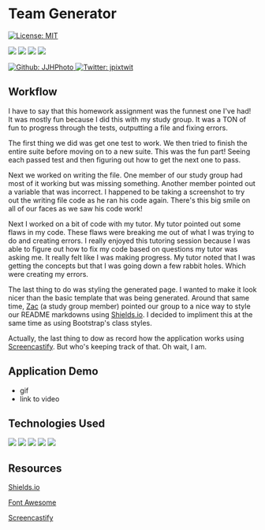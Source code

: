 # Team Generator

[![License: MIT](https://img.shields.io/badge/License-MIT-yellow.svg)](https://opensource.org/licenses/MIT)

<p>
    <img src="https://img.shields.io/github/repo-size/JJHPhoto/teamGenerator" />
    <img src="https://img.shields.io/github/languages/top/JJHPhoto/teamGenerator"  />
    <img src="https://img.shields.io/github/issues/JJHPhoto/teamGenerator" />
    <img src="https://img.shields.io/github/last-commit/JJHPhoto/teamGenerator" >
</p>
<p>
    <a href="https://github.com/JJHPhoto">
        <img alt="Github: JJHPhoto" src="https://img.shields.io/github/followers/JJHPhoto ?style=social" target="_blank" />
    </a>
    <a href="https://twitter.com/jpixtwit">
        <img alt="Twitter: jpixtwit" src="https://img.shields.io/twitter/follow/jpixtwit.svg?style=social" target="_blank" />
    </a>
</p>

## Workflow

I have to say that this homework assignment was the funnest one I've had! It was mostly fun because I did this with my study group. It was a TON of fun to progress through the tests, outputting a file and fixing errors.

The first thing we did was get one test to work. We then tried to finish the entire suite before moving on to a new suite. This was the fun part! Seeing each passed test and then figuring out how to get the next one to pass.

Next we worked on writing the file. One member of our study group had most of it working but was missing something. Another member pointed out a variable that was incorrect. I happened to be taking a screenshot to try out the writing file code as he ran his code again. There's this big smile on all of our faces as we saw his code work!

Next I worked on a bit of code with my tutor. My tutor pointed out some flaws in my code. These flaws were breaking me out of what I was trying to do and creating errors. I really enjoyed this tutoring session because I was able to figure out how to fix my code based on questions my tutor was asking me. It really felt like I was making progress. My tutor noted that I was getting the concepts but that I was going down a few rabbit holes. Which were creating my errors.

The last thing to do was styling the generated page. I wanted to make it look nicer than the basic template that was being generated. Around that same time, [Zac](https://github.com/themancalledzac) (a study group member) pointed our group to a nice way to style our README markdowns using [Shields.io](https://shields.io/). I decided to impliment this at the same time as using Bootstrap's class styles.

Actually, the last thing to dow as record how the application works using [Screencastify](https://www.screencastify.com/). But who's keeping track of that. Oh wait, I am.

## Application Demo

- gif
- link to video

## Technologies Used

<p>
    <img src="https://img.shields.io/badge/Boostrap-informational" />
    <img src="https://img.shields.io/badge/Javascript-yellow" />
    <img src="https://img.shields.io/badge/HTML-orange" />
    <img src="https://img.shields.io/badge/-node.js-9cf" />
    <img src="https://img.shields.io/badge/-inquirer-ff69b4" >
</p>

## Resources

[Shields.io](https://shields.io/)

[Font Awesome](https://fontawesome.com/)

[Screencastify](https://www.screencastify.com/)
